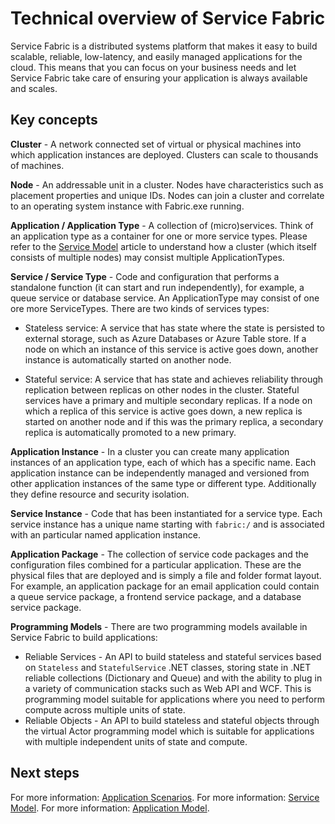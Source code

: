 <properties 
   pageTitle="Technical Overview" 
   description="A technical overview of Service Fabric. Discusses key concepts and architectural overview" 
   services="service-fabric" 
   documentationCenter=".net" 
   authors="msfussell" 
   manager="timlt" 
   editor="chackdan;subramar"/>

<tags
   ms.service="service-fabric"
   ms.devlang="dotnet"
   ms.topic="article"
   ms.tgt_pltfrm="NA"
   ms.workload="NA" 
   ms.date="04/14/2015"
   ms.author="mfussell"/>

# Technical overview of Service Fabric

Service Fabric is a distributed systems platform that makes it easy to build scalable, reliable, low-latency, and easily managed applications for the cloud. This means that you can focus on your business needs and let Service Fabric take care of ensuring your application is always available and scales. 

## Key concepts

**Cluster** - A network connected set of virtual or physical machines into which application instances are deployed.  Clusters can scale to thousands of machines.

**Node** - An addressable unit in a cluster. Nodes have characteristics such as placement properties and unique IDs. Nodes can join a cluster and correlate to an operating system instance with Fabric.exe running.

**Application / Application Type** - A collection of (micro)services. Think of an application type as a container for one or more service types.  Please refer to the [Service Model](service-fabric-service-model.md) article to understand how a cluster (which itself consists of multiple nodes) may consist multiple ApplicationTypes. 

**Service / Service Type** - Code and configuration that performs a standalone function (it can start and run independently), for example, a queue service or database service. An ApplicationType may consist of one ore more ServiceTypes. There are two kinds of services types:

- Stateless service: A service that has state where the state is persisted to external storage, such as Azure Databases or Azure Table store. If a node on which an instance of this service is active goes down, another instance is automatically started on another node.

- Stateful service: A service that has state and achieves reliability through replication between replicas on other nodes in the cluster. Stateful services have a primary and multiple secondary replicas. If a node on which a replica of this service is active goes down, a new replica is started on another node and if this was the primary replica, a secondary replica is automatically promoted to a new primary.

**Application Instance** - In a cluster you can create many application instances of an application type, each of which has a specific name. Each application instance can be independently managed and versioned from other application instances of the same type or different type. Additionally they define resource and security isolation.

**Service Instance** -  Code that has been instantiated for a service type. Each service instance has a unique name starting with `fabric:/` and is associated with an particular named application instance. 

**Application Package** - The collection of service code packages and the configuration files combined for a particular application. These are the physical files that are deployed and is simply a file and folder format layout. For example, an application package for an email application could contain a queue service package, a frontend service package, and a database service package.

**Programming Models** - There are two programming models available in Service Fabric to build applications: 

- Reliable Services - An API to build stateless and stateful services based on `Stateless` and `StatefulService` .NET classes, storing state in .NET reliable collections (Dictionary and Queue) and with the ability to plug in a variety of communication stacks such as Web API and WCF. This is programming model suitable for applications where you need to perform compute across multiple units of state.
- Reliable Objects - An API to build stateless and stateful objects through the virtual Actor programming model which is suitable for applications with multiple independent units of state and compute. 

<!--Every topic should have next steps and links to the next logical set of content to keep the customer engaged-->
## Next steps

For more information: [Application Scenarios](service-fabric-application-scenarios.md). 
For more information: [Service Model](service-fabric-service-model.md). 
For more information: [Application Model](service-fabric-application-model.md). 

